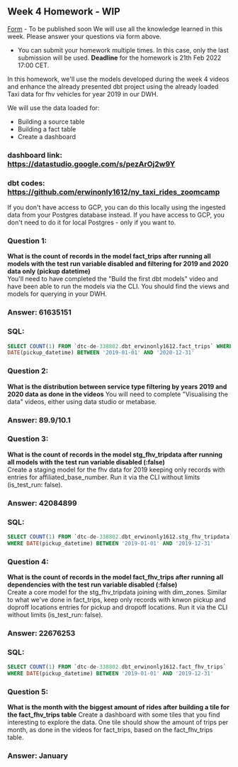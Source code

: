 ## Week 4 Homework - WIP
[Form]()  - To be published soon
We will use all the knowledge learned in this week. Please answer your questions via form above.  
* You can submit your homework multiple times. In this case, only the last submission will be used. 
**Deadline** for the homework is 21th Feb 2022 17:00 CET.


In this homework, we'll use the models developed during the week 4 videos and enhance the already presented dbt project using the already loaded Taxi data for fhv vehicles for year 2019 in our DWH.

We will use the data loaded for:
* Building a source table
* Building a fact table
* Create a dashboard 

### dashboard link: https://datastudio.google.com/s/pezArOj2w9Y
### dbt codes: https://github.com/erwinonly1612/ny_taxi_rides_zoomcamp

If you don't have access to GCP, you can do this locally using the ingested data from your Postgres database
instead. If you have access to GCP, you don't need to do it for local Postgres -
only if you want to.

### Question 1: 
**What is the count of records in the model fact_trips after running all models with the test run variable disabled and filtering for 2019 and 2020 data only (pickup datetime)**  
You'll need to have completed the "Build the first dbt models" video and have been able to run the models via the CLI. 
You should find the views and models for querying in your DWH.
### Answer: 61635151
### SQL:
~~~~sql
SELECT COUNT(1) FROM `dtc-de-338802.dbt_erwinonly1612.fact_trips` WHERE
DATE(pickup_datetime) BETWEEN '2019-01-01' AND '2020-12-31'
~~~~

### Question 2: 
**What is the distribution between service type filtering by years 2019 and 2020 data as done in the videos**
You will need to complete "Visualising the data" videos, either using data studio or metabase. 
### Answer: 89.9/10.1

### Question 3: 
**What is the count of records in the model stg_fhv_tripdata after running all models with the test run variable disabled (:false)**  
Create a staging model for the fhv data for 2019 keeping only records with entries for affiliated_base_number. 
Run it via the CLI without limits (is_test_run: false).
### Answer: 42084899
### SQL:
~~~~sql
SELECT COUNT(1) FROM `dtc-de-338802.dbt_erwinonly1612.stg_fhv_tripdata`
WHERE DATE(pickup_datetime) BETWEEN '2019-01-01' AND '2019-12-31'
~~~~

### Question 4: 
**What is the count of records in the model fact_fhv_trips after running all dependencies with the test run variable disabled (:false)**  
Create a core model for the stg_fhv_tripdata joining with dim_zones.
Similar to what we've done in fact_trips, keep only records with knwon pickup and doproff locations entries for pickup and dropoff locations. 
Run it via the CLI without limits (is_test_run: false).
### Answer: 22676253
### SQL:
~~~~sql
SELECT COUNT(1) FROM `dtc-de-338802.dbt_erwinonly1612.fact_fhv_trips`
WHERE DATE(pickup_datetime) BETWEEN '2019-01-01' AND '2019-12-31'
~~~~

### Question 5: 
**What is the month with the biggest amount of rides after building a tile for the fact_fhv_trips table**
Create a dashboard with some tiles that you find interesting to explore the data. One tile should show the amount of trips per month, as done in the videos for fact_trips, based on the fact_fhv_trips table.
### Answer: January




